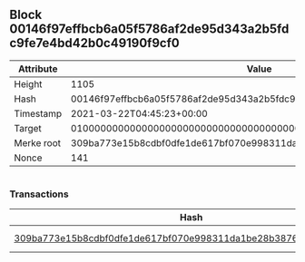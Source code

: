 ## Block 00146f97effbcb6a05f5786af2de95d343a2b5fdc9fe7e4bd42b0c49190f9cf0

Attribute | Value
--- | ---
Height | 1105
Hash | 00146f97effbcb6a05f5786af2de95d343a2b5fdc9fe7e4bd42b0c49190f9cf0
Timestamp | 2021-03-22T04:45:23+00:00
Target | 0100000000000000000000000000000000000000000000000000000000000000
Merke root | 309ba773e15b8cdbf0dfe1de617bf070e998311da1be28b387667dab1e47fd5a
Nonce | 141

```

```

### Transactions

Hash | Amount
--- | ---
[309ba773e15b8cdbf0dfe1de617bf070e998311da1be28b387667dab1e47fd5a](309ba773e15b8cdbf0dfe1de617bf070e998311da1be28b387667dab1e47fd5a.md) | 10.00000000 SKEPTI 
